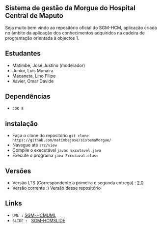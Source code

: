 ## Sistema de gestão da Morgue do  Hospital Central de Maputo 

Seja muito bem vindo ao repositório oficial do SGM-HCM, aplicação criada no âmbito da aplicação dos conhecimentos adquiridos na cadeira de programação orientada à objectos 1.
## Estudantes 

- Matimbe, José Justino (moderador)
- Junior, Luis Munaira  
- Macaneta, Lino Filipe
- Xavier, Omar Davide     

## Dependências
- `JDK 8`

## instalação
- Faça o clone do repositório `git clone https://github.com/matimbejose/sistemaMorgue/ `
- Navegue até `src/view`
- Compile o executável `javac Excutavel.java`
- Execute o programa ` java Excutaval.class `

## Versões  
- Versão  LTS (Correspondente a primeira e segunda entrega) : [2.0](https://drive.google.com/drive/folders/10AYCFD5V6vTPerhkFvj32Nh5tHjkVA-C?usp=sharing)
- Versão  corrente :) Versão desse repositório 


## Links 
- `UML :` [SGM-HCMUML](https://lucid.app/lucidchart/12439ef8-b08e-4c80-9f12-adadb969ebc0/edit?invitationId=inv_9927829e-f2ab-45c1-a03c-dfbfc86ec458#)
- `SLIDE : ` [SGM-HCMSLIDE](https://docs.google.com/presentation/d/1oHeT8qFG00ao7d2OaiW4tSsMMGtpVIJQ/edit?usp=sharing&ouid=110599150145463806351&rtpof=true&sd=true)
